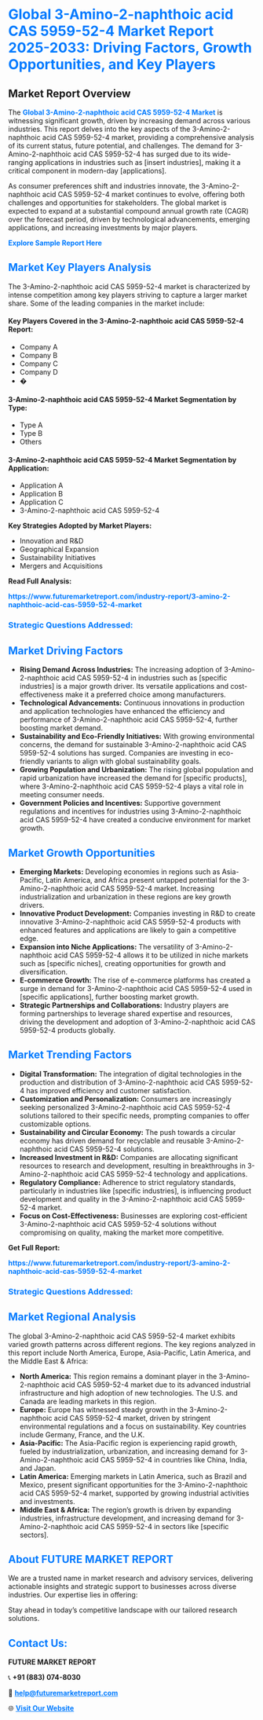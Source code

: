 <h1 style="color: #007BFF;">Global 3-Amino-2-naphthoic acid CAS 5959-52-4 Market Report 2025-2033: Driving Factors, Growth Opportunities, and Key Players</h1>

<section id="overview">
<h2>Market Report Overview</h2>
<p>The <a href="https://www.futuremarketreport.com/industry-report/3-amino-2-naphthoic-acid-cas-5959-52-4-market" style="color: #007BFF; text-decoration: none;"><strong>Global 3-Amino-2-naphthoic acid CAS 5959-52-4 Market</strong></a> is witnessing significant growth, driven by increasing demand across various industries. This report delves into the key aspects of the 3-Amino-2-naphthoic acid CAS 5959-52-4 market, providing a comprehensive analysis of its current status, future potential, and challenges. The demand for 3-Amino-2-naphthoic acid CAS 5959-52-4 has surged due to its wide-ranging applications in industries such as [insert industries], making it a critical component in modern-day [applications].</p>
<p>As consumer preferences shift and industries innovate, the 3-Amino-2-naphthoic acid CAS 5959-52-4 market continues to evolve, offering both challenges and opportunities for stakeholders. The global market is expected to expand at a substantial compound annual growth rate (CAGR) over the forecast period, driven by technological advancements, emerging applications, and increasing investments by major players.</p>
</section>

<section id="overview">
<p><a href="https://www.futuremarketreport.com/request-sample/reportId=116447" style="color: #007BFF; text-decoration: none;"><strong>Explore Sample Report Here</strong></a></p>
</section>

<section id="key-players">
<h2 style="color: #007BFF;">Market Key Players Analysis</h2>
<p>The 3-Amino-2-naphthoic acid CAS 5959-52-4 market is characterized by intense competition among key players striving to capture a larger market share. Some of the leading companies in the market include:</p>
<h4>Key Players Covered in the 3-Amino-2-naphthoic acid CAS 5959-52-4 Report:</h4>
<ul><li>Company A</li><li>Company B</li><li>Company C</li><li>Company D</li><li>�</li></ul>
<h4>3-Amino-2-naphthoic acid CAS 5959-52-4 Market Segmentation by Type:</h4>
<ul><li>Type A</li><li>Type B</li><li>Others</li></ul>

<h4>3-Amino-2-naphthoic acid CAS 5959-52-4 Market Segmentation by Application:</h4>
<ul><li>Application A</li><li>Application B</li><li>Application C</li><li>3-Amino-2-naphthoic acid CAS 5959-52-4</li></ul>
<p><strong>Key Strategies Adopted by Market Players:</strong></p>
<ul>
<li>Innovation and R&D</li>
<li>Geographical Expansion</li>
<li>Sustainability Initiatives</li>
<li>Mergers and Acquisitions</li>
</ul>
</section>

<section>
<p><strong>Read Full Analysis: </strong></p><a href="https://www.futuremarketreport.com/industry-report/3-amino-2-naphthoic-acid-cas-5959-52-4-market" style="color: #007BFF; text-decoration: none;"><strong>https://www.futuremarketreport.com/industry-report/3-amino-2-naphthoic-acid-cas-5959-52-4-market</strong></a>
<h3 style="color: #007BFF;">Strategic Questions Addressed:</h3>
</section>

<section id="driving-factors">
<h2 style="color: #007BFF;">Market Driving Factors</h2>
<ul>
<li><strong>Rising Demand Across Industries:</strong> The increasing adoption of 3-Amino-2-naphthoic acid CAS 5959-52-4 in industries such as [specific industries] is a major growth driver. Its versatile applications and cost-effectiveness make it a preferred choice among manufacturers.</li>
<li><strong>Technological Advancements:</strong> Continuous innovations in production and application technologies have enhanced the efficiency and performance of 3-Amino-2-naphthoic acid CAS 5959-52-4, further boosting market demand.</li>
<li><strong>Sustainability and Eco-Friendly Initiatives:</strong> With growing environmental concerns, the demand for sustainable 3-Amino-2-naphthoic acid CAS 5959-52-4 solutions has surged. Companies are investing in eco-friendly variants to align with global sustainability goals.</li>
<li><strong>Growing Population and Urbanization:</strong> The rising global population and rapid urbanization have increased the demand for [specific products], where 3-Amino-2-naphthoic acid CAS 5959-52-4 plays a vital role in meeting consumer needs.</li>
<li><strong>Government Policies and Incentives:</strong> Supportive government regulations and incentives for industries using 3-Amino-2-naphthoic acid CAS 5959-52-4 have created a conducive environment for market growth.</li>
</ul>
</section>

<section id="growth-opportunities">
<h2 style="color: #007BFF;">Market Growth Opportunities</h2>
<ul>
<li><strong>Emerging Markets:</strong> Developing economies in regions such as Asia-Pacific, Latin America, and Africa present untapped potential for the 3-Amino-2-naphthoic acid CAS 5959-52-4 market. Increasing industrialization and urbanization in these regions are key growth drivers.</li>
<li><strong>Innovative Product Development:</strong> Companies investing in R&D to create innovative 3-Amino-2-naphthoic acid CAS 5959-52-4 products with enhanced features and applications are likely to gain a competitive edge.</li>
<li><strong>Expansion into Niche Applications:</strong> The versatility of 3-Amino-2-naphthoic acid CAS 5959-52-4 allows it to be utilized in niche markets such as [specific niches], creating opportunities for growth and diversification.</li>
<li><strong>E-commerce Growth:</strong> The rise of e-commerce platforms has created a surge in demand for 3-Amino-2-naphthoic acid CAS 5959-52-4 used in [specific applications], further boosting market growth.</li>
<li><strong>Strategic Partnerships and Collaborations:</strong> Industry players are forming partnerships to leverage shared expertise and resources, driving the development and adoption of 3-Amino-2-naphthoic acid CAS 5959-52-4 products globally.</li>
</ul>
</section>

<section id="trending-factors">
<h2 style="color: #007BFF;">Market Trending Factors</h2>
<ul>
<li><strong>Digital Transformation:</strong> The integration of digital technologies in the production and distribution of 3-Amino-2-naphthoic acid CAS 5959-52-4 has improved efficiency and customer satisfaction.</li>
<li><strong>Customization and Personalization:</strong> Consumers are increasingly seeking personalized 3-Amino-2-naphthoic acid CAS 5959-52-4 solutions tailored to their specific needs, prompting companies to offer customizable options.</li>
<li><strong>Sustainability and Circular Economy:</strong> The push towards a circular economy has driven demand for recyclable and reusable 3-Amino-2-naphthoic acid CAS 5959-52-4 solutions.</li>
<li><strong>Increased Investment in R&D:</strong> Companies are allocating significant resources to research and development, resulting in breakthroughs in 3-Amino-2-naphthoic acid CAS 5959-52-4 technology and applications.</li>
<li><strong>Regulatory Compliance:</strong> Adherence to strict regulatory standards, particularly in industries like [specific industries], is influencing product development and quality in the 3-Amino-2-naphthoic acid CAS 5959-52-4 market.</li>
<li><strong>Focus on Cost-Effectiveness:</strong> Businesses are exploring cost-efficient 3-Amino-2-naphthoic acid CAS 5959-52-4 solutions without compromising on quality, making the market more competitive.</li>
</ul>
</section>

<section>
<p><strong>Get Full Report: </strong></p><a href="https://www.futuremarketreport.com/industry-report/3-amino-2-naphthoic-acid-cas-5959-52-4-market" style="color: #007BFF; text-decoration: none;"><strong>https://www.futuremarketreport.com/industry-report/3-amino-2-naphthoic-acid-cas-5959-52-4-market</strong></a>
<h3 style="color: #007BFF;">Strategic Questions Addressed:</h3>
</section>


<section id="regional-analysis">
<h2 style="color: #007BFF;">Market Regional Analysis</h2>
<p>The global 3-Amino-2-naphthoic acid CAS 5959-52-4 market exhibits varied growth patterns across different regions. The key regions analyzed in this report include North America, Europe, Asia-Pacific, Latin America, and the Middle East & Africa:</p>
<ul>
<li><strong>North America:</strong> This region remains a dominant player in the 3-Amino-2-naphthoic acid CAS 5959-52-4 market due to its advanced industrial infrastructure and high adoption of new technologies. The U.S. and Canada are leading markets in this region.</li>
<li><strong>Europe:</strong> Europe has witnessed steady growth in the 3-Amino-2-naphthoic acid CAS 5959-52-4 market, driven by stringent environmental regulations and a focus on sustainability. Key countries include Germany, France, and the U.K.</li>
<li><strong>Asia-Pacific:</strong> The Asia-Pacific region is experiencing rapid growth, fueled by industrialization, urbanization, and increasing demand for 3-Amino-2-naphthoic acid CAS 5959-52-4 in countries like China, India, and Japan.</li>
<li><strong>Latin America:</strong> Emerging markets in Latin America, such as Brazil and Mexico, present significant opportunities for the 3-Amino-2-naphthoic acid CAS 5959-52-4 market, supported by growing industrial activities and investments.</li>
<li><strong>Middle East & Africa:</strong> The region’s growth is driven by expanding industries, infrastructure development, and increasing demand for 3-Amino-2-naphthoic acid CAS 5959-52-4 in sectors like [specific sectors].</li>
</ul>
</section>

<footer>
<h2 style="color: #007BFF;">About FUTURE MARKET REPORT</h2>
<p>We are a trusted name in market research and advisory services, delivering actionable insights and strategic support to businesses across diverse industries. Our expertise lies in offering:</p>

<p>Stay ahead in today’s competitive landscape with our tailored research solutions.</p>

<h2 style="color: #007BFF;">Contact Us:</h2>
<p><strong>FUTURE MARKET REPORT</strong></p>
<p>📞 <strong>+91 (883) 074-8030</strong></p>
<p>📧 <strong><a href="mailto:help@futuremarketreport.com" style="color: #007BFF;">help@futuremarketreport.com</a></strong></p>
<p>🌐 <strong><a href="https://www.futuremarketreport.com/" style="color: #007BFF;">Visit Our Website</a></strong></p>
</footer>